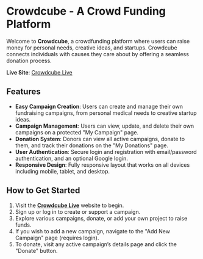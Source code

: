 # Crowdcube - A Crowd Funding Platform

Welcome to **Crowdcube**, a crowdfunding platform where users can raise money for personal needs, creative ideas, and startups. Crowdcube connects individuals with causes they care about by offering a seamless donation process.

**Live Site**: [Crowdcube Live](https://crowdcube24.netlify.app/)

## Features

- **Easy Campaign Creation**: Users can create and manage their own fundraising campaigns, from personal medical needs to creative startup ideas.
- **Campaign Management**: Users can view, update, and delete their own campaigns on a protected "My Campaign" page.
- **Donation System**: Donors can view all active campaigns, donate to them, and track their donations on the "My Donations" page.
- **User Authentication**: Secure login and registration with email/password authentication, and an optional Google login.
- **Responsive Design**: Fully responsive layout that works on all devices including mobile, tablet, and desktop.

## How to Get Started

1. Visit the **[Crowdcube Live](https://crowdcube24.netlify.app/)** website to begin.
2. Sign up or log in to create or support a campaign.
3. Explore various campaigns, donate, or add your own project to raise funds.
4. If you wish to add a new campaign, navigate to the "Add New Campaign" page (requires login).
5. To donate, visit any active campaign’s details page and click the "Donate" button.
